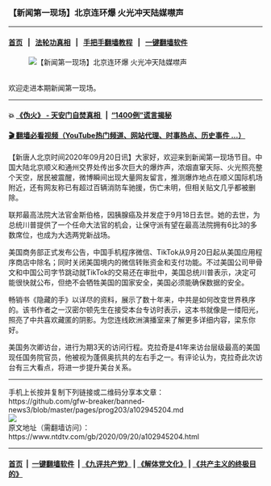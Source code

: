 ### 【新闻第一现场】北京连环爆 火光冲天陆媒噤声
------------------------

#### [首页](https://github.com/gfw-breaker/banned-news3/blob/master/README.md) &nbsp;&nbsp;|&nbsp;&nbsp; [法轮功真相](https://github.com/begood0513/basic/blob/master/README.md)  &nbsp;&nbsp;|&nbsp;&nbsp; [手把手翻墙教程](https://github.com/gfw-breaker/guides/wiki)  &nbsp;&nbsp;|&nbsp;&nbsp; [一键翻墙软件](https://github.com/gfw-breaker/nogfw/blob/master/README.md)  



<div><div class="featured_image">
 <figure>
  <img alt="【新闻第一现场】北京连环爆 火光冲天陆媒噤声" src="https://i.ntdtv.com/assets/uploads/2020/09/0920-large-800x450.jpg"/>
 </figure><br/>
 <span class="caption">
  欢迎走进本期新闻第一现场。
 </span>
</div>
</div><hr/>

#### 💥 [《伪火》 - 天安门自焚真相 ](http://158.247.195.190:10000/videos/blog/weihuo.html)&nbsp; |&nbsp; [“1400例”谎言揭秘  ](http://158.247.195.190:10000/videos/blog/jiexi1400.html)

#### [ 🎬  翻墙必看视频（YouTube热门频道、网站代理、时事热点、历史事件 ...）](https://github.com/gfw-breaker/links/blob/master/banned.md)

<div><div class="post_content" itemprop="articleBody">
 <p>
  【新唐人北京时间2020年09月20日讯】大家好，欢迎来到新闻第一现场节目。中国大陆北京顺义和通州交界处传出多次巨大的爆炸声，浓烟直窜天际、火光照亮整个天空，居民被震醒，微博瞬间出现大量网友留言，推测爆炸地点在顺义国际机场附近，还有网友称已有超过百辆消防车驰援，伤亡未明，但相关贴文几乎都被删除。
 </p>
 <div class="video_fit_container">
 </div>
 <p>
  联邦最高法院大法官金斯伯格，因胰腺癌及并发症于9月18日去世。她的去世，为总统川普提供了一个任命大法官的机会，让保守派有望在最高法院拥有6比3的多数席位，也成为大选两党新战场。
 </p>
 <p>
  美国商务部正式发布公告，中国手机程序微信、TikTok从9月20日起从美国应用程序商店中除名；同时关闭美国境内的微信转账资金和支付功能。不过美国公司甲骨文和中国公司字节跳动就TikTok的交易还在审批中，美国总统川普表示，决定可能很快就公布，但绝不会牺牲美国的国家安全，美国必须能确保数据的安全。
 </p>
 <p>
  畅销书《隐藏的手》以详尽的资料，展示了数十年来，中共是如何改变世界秩序的。该书作者之一汉密尔顿先生在接受本台专访时表示，这本书就像是一缕阳光，照亮了中共喜欢藏匿的阴影。为您连线欧洲演播室来了解更多详细内容，梁东你好。
 </p>
 <p>
  美国务次卿访台，进行为期3天的访问行程。克拉奇是41年来访台层级最高的美国现任国务院官员，他被视为蓬佩奥抗共的左右手之一。有评论认为，克拉奇此次访台有三大看点，将进一步提升美台关系。
 </p>
 <div class="single_ad">
 </div>
</div>
</div>
<hr/>
手机上长按并复制下列链接或二维码分享本文章：<br/>
https://github.com/gfw-breaker/banned-news3/blob/master/pages/prog203/a102945204.md <br/>
<a href='https://github.com/gfw-breaker/banned-news3/blob/master/pages/prog203/a102945204.md'><img src='https://github.com/gfw-breaker/banned-news3/blob/master/pages/prog203/a102945204.md.png'/></a> <br/>
原文地址（需翻墙访问）：https://www.ntdtv.com/gb/2020/09/20/a102945204.html


------------------------
#### [首页](https://github.com/gfw-breaker/banned-news3/blob/master/README.md) &nbsp;|&nbsp; [一键翻墙软件](https://github.com/gfw-breaker/nogfw/blob/master/README.md) &nbsp;| [《九评共产党》](https://github.com/gfw-breaker/9ping.md/blob/master/README.md#九评之一评共产党是什么) | [《解体党文化》](https://github.com/gfw-breaker/jtdwh.md/blob/master/README.md) | [《共产主义的终极目的》](https://github.com/gfw-breaker/gczydzjmd.md/blob/master/README.md)


<img src='http://gfw-breaker.win/banned-news3/pages/prog203/a102945204.md' width='0px' height='0px'/>